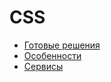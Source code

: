 # CSS

- [Готовые решения](./ready-solutions/index.md)
- [Особенности](./features/index.md)
- [Сервисы](./services.md)
